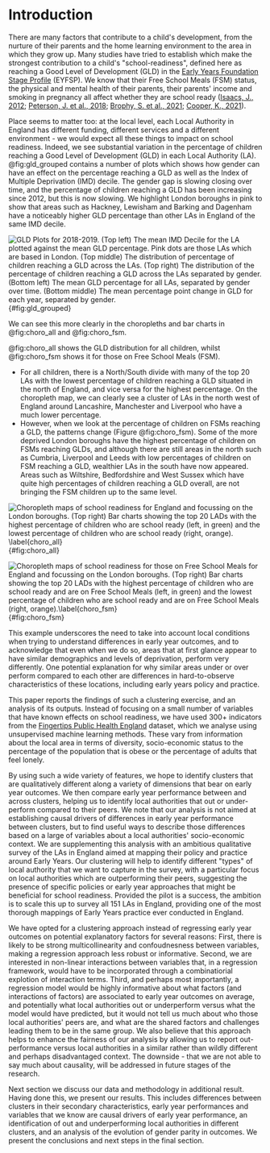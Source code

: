 # Introduction

There are many factors that contribute to a child's development, from the nurture of their parents and the home learning environment to the area in which they grow up. Many studies have tried to establish which make the strongest contribution to a child's "school-readiness", defined here as reaching a Good Level of Development (GLD) in the [Early Years Foundation Stage Profile](https://www.gov.uk/government/publications/early-years-foundation-stage-profile-handbook) (EYFSP). We know that their Free School Meals (FSM) status, the physical and mental health of their parents, their parents' income and smoking in pregnancy all affect whether they are school ready ([Isaacs, J., 2012](https://www.brookings.edu/wp-content/uploads/2016/06/0319_school_disadvantage_isaacs.pdf); [Peterson, J. et al., 2018](https://www.publications.aap.org/pediatrics/article-split/142/5/e20181126/38543/The-Intersection-of-Health-and-Education-to?autologincheck=redirected); [Brophy, S. et al., 2021](https://www.adruk.org/fileadmin/uploads/adruk/Documents/Data_Insight_Risk_factors_for_not_being_ready_to_start_school__February_2021_.pdf); [Cooper, K., 2021](https://journals.sagepub.com/doi/pdf/10.1177/0038038520939397)).

Place seems to matter too: at the local level, each Local Authority in England has different funding, different services and a different environment - we would expect all these things to impact on school readiness. Indeed, we see substantial variation in the percentage of children reaching a Good Level of Development (GLD) in each Local Authority (LA). @fig:gld_grouped contains a number of plots which shows how gender can have an effect on the percentage reaching a GLD as well as the Index of Multiple Deprivation (IMD) decile. The gender gap is slowing closing over time, and the percentage of children reaching a GLD has been increasing since 2012, but this is now slowing. We highlight London boroughs in pink to show that areas such as Hackney, Lewisham and Barking and Dagenham have a noticeably higher GLD percentage than other LAs in England of the same IMD decile.

![GLD Plots for 2018-2019. (Top left) The mean IMD Decile for the LA plotted against the mean GLD percentage. Pink dots are those LAs which are based in London. (Top middle) The distribution of percentage of children reaching a GLD across the LAs. (Top right) The distribution of the percentage of children reaching a GLD across the LAs separated by gender. (Bottom left) The mean GLD percentage for all LAs, separated by gender over time. (Bottom middle) The mean percentage point change in GLD for each year, separated by gender.](png/gld_descriptive_stats_grouped_plot.png){#fig:gld_grouped}

We can see this more clearly in the choropleths and bar charts in @fig:choro_all and @fig:choro_fsm. 

@fig:choro_all shows the GLD distribution for all children, whilst @fig:choro_fsm shows it for those on Free School Meals (FSM).

* For all children, there is a North/South divide with many of the top 20 LAs with the lowest percentage of children reaching a GLD situated in the north of England, and vice versa for the highest percentage. On the choropleth map, we can clearly see a cluster of LAs in the north west of England around Lancashire, Manchester and Liverpool who have a much lower percentage.
* However, when we look at the percentage of children on FSMs reaching a GLD, the patterns change (Figure @fig:choro_fsm). Some of the more deprived London boroughs have the highest percentage of children on FSMs reaching GLDs, and although there are still areas in the north such as Cumbria, Liverpool and Leeds with low percentages of children on FSM reaching a GLD, wealthier LAs in the south have now appeared. Areas such as Wiltshire, Bedfordshire and West Sussex which have quite high percentages of children reaching a GLD overall, are not bringing the FSM children up to the same level.

![Choropleth maps of school readiness for England and focussing on the London boroughs. (Top right) Bar charts showing the top 20 LADs with the highest percentage of children who are school ready (left, in green) and the lowest percentage of children who are school ready (right, orange). \label{choro_all}](png/choro_highest_and_lowest_school_ready_children.png){#fig:choro_all}

![Choropleth maps of school readiness for those on Free School Meals for England and focussing on the London boroughs. (Top right) Bar charts showing the top 20 LADs with the highest percentage of children who are school ready and are on Free School Meals (left, in green) and the lowest percentage of children who are school ready and are on Free School Meals (right, orange).\label{choro_fsm}](png/choro_highest_and_lowest_school_ready_children_fsm.png){#fig:choro_fsm}

This example underscores the need to take into account local conditions when trying to understand differences in early year outcomes, and to acknowledge that even when we do so, areas that at first glance appear to have similar demographics and levels of deprivation, perform very differently. One potential explanation for why similar areas under or over perform compared to each other are differences in hard-to-observe characteristics of these locations, including early years policy and practice. 

This paper reports the findings of such a clustering exercise, and an analysis of its outputs. Instead of focusing on a small number of variables that have known effects on school readiness, we have used 300+ indicators from the [Fingertips Public Health England](https://fingertips.phe.org.uk/) dataset, which we analyse using unsupervised machine learning methods. These vary from information about the local area in terms of diversity, socio-economic status to the percentage of the population that is obese or the percentage of adults that feel lonely. 

By using such a wide variety of features, we hope to identify clusters that are qualitatively different along a variety of dimensions that bear on early year outcomes. We then compare early year performance between and across clusters, helping us to identify local authorities that out or under-perform compared to their peers. We note that our analysis is not aimed at establishing causal drivers of differences in early year performance between clusters, but to find useful ways to describe those differences based on a large of variables about a local authorities' socio-economic context. We are supplementing this analysis with an ambitious qualitative survey of the LAs in England aimed at mapping their policy and practice around Early Years. Our clustering will help to identify different "types" of local authority that we want to capture in the survey, with a particular focus on local authorities which are outperforming their peers, suggesting the presence of specific policies or early year approaches that might be beneficial for school readiness. Provided the pilot is a success, the ambition is to scale this up to survey all 151 LAs in England, providing one of the most thorough mappings of Early Years practice ever conducted in England.

We have opted for a clustering approach instead of regressing early year outcomes on potential explanatory factors for several reasons: First, there is likely to be strong multicollinearity and confoudnesness between variables, making a regression approach less robust or informative. Second, we are interested in non-linear interactions between variables that, in a regression framework, would have to be incorporated through a combinatiorial explotion of interaction terms. Third, and perhaps most importantly, a regression model would be highly informative about what factors (and interactions of factors) are associated to early year outcomes on average, and potentially what local authorities out or underperform versus what the model would have predicted, but it would not tell us much about who those local authorities' peers are, and what are the shared factors and challenges leading them to be in the same group. We also believe that this approach helps to enhance the fairness of our analysis by allowing us to report out-performance versus local authorities in a similar rather than wildly different and perhaps disadvantaged context. The downside - that we are not able to say much about causality, will be addressed in future stages of the research.


<!--
We are not using either of these techniques, predominately as we are not aiming to build a causal model. The Fingertips dataset is a large dataset where there will be many confounders. We are not trying to minimise the effects of confounders, rather we are trying to segment local authorities with similar characteristics. The presence of the survey after the data analysis means we are not restrained in trying to restrict this to causal factors. Furthermore, we have used a clustering pipeline - running several different clustering models with different hyperparameters to link LAs together. The more times an LA is linked to another, the more likely they are to be in the same cluster, thus adding a robustness to this methodology.
-->

Next section we discuss our data and methodology in additional result. Having done this, we present our results. This includes differences between clusters in their secondary characteristics, early year performances and variables that we know are causal drivers of early year performance, an identification of out and underperforming local authorities in different clusters, and an analysis of the evolution of gender parity in outcomes. We present the conclusions and next steps in the final section.

<!--### NOTE: Need to add some conclusions.
-->
